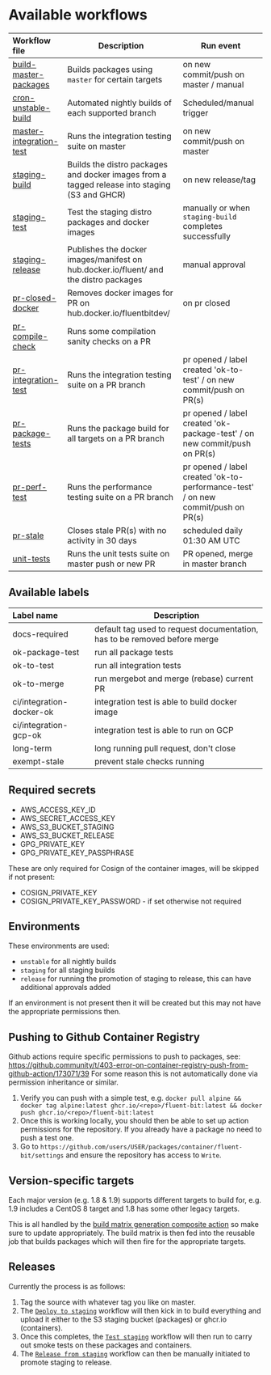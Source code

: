 # Available workflows

| Workflow file                                         | Description               | Run event                                         |
| :---------------------------------------------------- | ------------------------  | ------------------------------------------------- |
| [build-master-packages](./build-master-packages.yaml) | Builds packages using `master` for certain targets | on new commit/push on master / manual |
| [cron-unstable-build](./cron-unstable-build.yaml) | Automated nightly builds of each supported branch | Scheduled/manual trigger |
| [master-integration-test](./master-integration-test.yaml)     | Runs the integration testing suite on master | on new commit/push on master |
| [staging-build](./staging-build.yaml)            | Builds the distro packages and docker images from a tagged release into staging (S3 and GHCR) | on new release/tag |
| [staging-test](./staging-test.yaml)            | Test the staging distro packages and docker images| manually or when `staging-build` completes successfully |
| [staging-release](./staging-release.yaml)        | Publishes the docker images/manifest on hub.docker.io/fluent/ and the distro packages | manual approval |
| [pr-closed-docker](./pr-closed-docker.yaml)      | Removes docker images for PR on hub.docker.io/fluentbitdev/| on pr closed|
| [pr-compile-check](./pr-compile-check.yaml)      | Runs some compilation sanity checks on a PR |
| [pr-integration-test](./pr-integration-test.yaml)     | Runs the integration testing suite on a PR branch | pr opened / label created 'ok-to-test' / on new commit/push on PR(s) |
| [pr-package-tests](./pr-package-tests.yaml)     | Runs the package build for all targets on a PR branch | pr opened / label created 'ok-package-test' / on new commit/push on PR(s) |
| [pr-perf-test](./pr-integration-test.yaml)     | Runs the performance testing suite on a PR branch | pr opened / label created 'ok-to-performance-test' / on new commit/push on PR(s) |
| [pr-stale](./pr-stale.yaml)                      | Closes stale PR(s) with no activity in 30 days | scheduled daily 01:30 AM UTC|
| [unit-tests](./unit-tests.yaml)     | Runs the unit tests suite on master push or new PR | PR opened, merge in master branch |

## Available labels

| Label name | Description |
| :----------|-------------|
| docs-required| default tag used to request documentation, has to be removed before merge |
| ok-package-test | run all package tests |
| ok-to-test | run all integration tests |
| ok-to-merge | run mergebot and merge (rebase) current PR |
| ci/integration-docker-ok | integration test is able to build docker image |
| ci/integration-gcp-ok | integration test is able to run on GCP |
| long-term | long running pull request, don't close |
| exempt-stale | prevent stale checks running |

## Required secrets

* AWS_ACCESS_KEY_ID
* AWS_SECRET_ACCESS_KEY
* AWS_S3_BUCKET_STAGING
* AWS_S3_BUCKET_RELEASE
* GPG_PRIVATE_KEY
* GPG_PRIVATE_KEY_PASSPHRASE

These are only required for Cosign of the container images, will be skipped if not present:

* COSIGN_PRIVATE_KEY
* COSIGN_PRIVATE_KEY_PASSWORD - if set otherwise not required

## Environments

These environments are used:

* `unstable` for all nightly builds
* `staging` for all staging builds
* `release` for running the promotion of staging to release, this can have additional approvals added

If an environment is not present then it will be created but this may not have the appropriate permissions then.

## Pushing to Github Container Registry

Github actions require specific permissions to push to packages, see: <https://github.community/t/403-error-on-container-registry-push-from-github-action/173071/39>
For some reason this is not automatically done via permission inheritance or similar.

1. Verify you can push with a simple test, e.g. `docker pull alpine && docker tag alpine:latest ghcr.io/<repo>/fluent-bit:latest && docker push ghcr.io/<repo>/fluent-bit:latest`
2. Once this is working locally, you should then be able to set up action permissions for the repository. If you already have a package no need to push a test one.
3. Go to `https://github.com/users/USER/packages/container/fluent-bit/settings` and ensure the repository has access to `Write`.

## Version-specific targets

Each major version (e.g. 1.8 & 1.9) supports different targets to build for, e.g. 1.9 includes a CentOS 8 target and 1.8 has some other legacy targets.

This is all handled by the [build matrix generation composite action](../actions/generate-package-build-matrix/action.yaml) so make sure to update appropriately.
The build matrix is then fed into the reusable job that builds packages which will then fire for the appropriate targets.

## Releases

Currently the process is as follows:

1. Tag the source with whatever tag you like on master.
2. The [`Deploy to staging`](./staging-build.yaml) workflow will then kick in to build everything and upload it either to the S3 staging bucket (packages) or ghcr.io (containers).
3. Once this completes, the [`Test staging`](./staging-test.yaml) workflow will then run to carry out smoke tests on these packages and containers.
4. The [`Release from staging`](./staging-release.yaml) workflow can then be manually initiated to promote staging to release.
